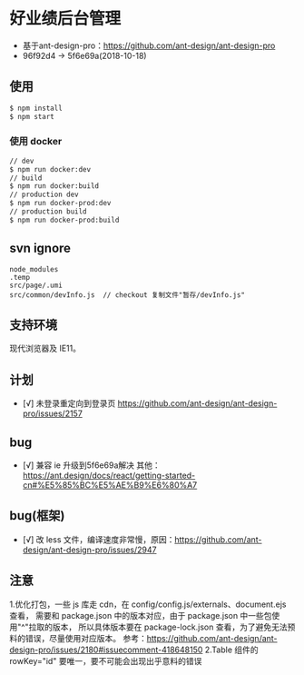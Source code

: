 # 好业绩后台管理
- 基于ant-design-pro：https://github.com/ant-design/ant-design-pro
- 96f92d4 -> 5f6e69a(2018-10-18)

## 使用
```bash
$ npm install
$ npm start
```

### 使用 docker
 ```bash
// dev 
$ npm run docker:dev
 // build 
$ npm run docker:build
 // production dev 
$ npm run docker-prod:dev
 // production build 
$ npm run docker-prod:build
```

## svn ignore
  ```
  node_modules
  .temp
  src/page/.umi
  src/common/devInfo.js  // checkout 复制文件"暂存/devInfo.js"
  ```

## 支持环境
现代浏览器及 IE11。

## 计划
  - [√] 未登录重定向到登录页 https://github.com/ant-design/ant-design-pro/issues/2157

## bug
  - [√] 兼容 ie 升级到5f6e69a解决
        其他：https://ant.design/docs/react/getting-started-cn#%E5%85%BC%E5%AE%B9%E6%80%A7

## bug(框架)
  - [√] 改 less 文件，编译速度非常慢，原因：https://github.com/ant-design/ant-design-pro/issues/2947

## 注意
  1.优化打包，一些 js 库走 cdn，在 config/config.js/externals、document.ejs 查看，
    需要和 package.json 中的版本对应，由于 package.json 中一些包使用"^"拉取的版本，
    所以具体版本要在 package-lock.json 查看，为了避免无法预料的错误，尽量使用对应版本。
    参考：https://github.com/ant-design/ant-design-pro/issues/2180#issuecomment-418648150
  2.Table 组件的 rowKey="id" 要唯一，要不可能会出现出乎意料的错误